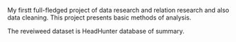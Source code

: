 My firstt full-fledged project of data research and relation research and also data cleaning.
This project presents basic methods of analysis.

The reveiweed dataset is HeadHunter database of summary.